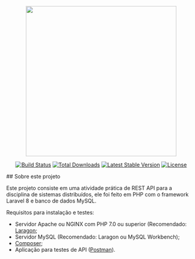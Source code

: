 <p align="center"><a href="https://laravel.com" target="_blank"><img src="https://raw.githubusercontent.com/laravel/art/master/logo-lockup/5%20SVG/2%20CMYK/1%20Full%20Color/laravel-logolockup-cmyk-red.svg" width="400"></a></p>

<p align="center">
<a href="https://travis-ci.org/laravel/framework"><img src="https://travis-ci.org/laravel/framework.svg" alt="Build Status"></a>
<a href="https://packagist.org/packages/laravel/framework"><img src="https://img.shields.io/packagist/dt/laravel/framework" alt="Total Downloads"></a>
<a href="https://packagist.org/packages/laravel/framework"><img src="https://img.shields.io/packagist/v/laravel/framework" alt="Latest Stable Version"></a>
<a href="https://packagist.org/packages/laravel/framework"><img src="https://img.shields.io/packagist/l/laravel/framework" alt="License"></a>
</p>
## Sobre este projeto

Este projeto consiste em uma atividade prática de REST API para a disciplina de sistemas distribuídos, ele foi feito em PHP com o framework Laravel 8 e banco de dados MySQL.

Requisitos para instalação e testes:
- Servidor Apache ou NGINX com PHP 7.0 ou superior (Recomendado: <a href="https://laragon.org/">Laragon</a>;
- Servidor MySQL (Recomendado: Laragon ou MySQL Workbench);
- <a href="https://getcomposer.org/">Composer</a>;
- Aplicação para testes de API (<a href="https://www.postman.com/">Postman</a>).


